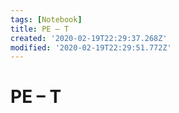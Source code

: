 ```yaml
---
tags: [Notebook]
title: PE – T
created: '2020-02-19T22:29:37.268Z'
modified: '2020-02-19T22:29:51.772Z'
---
```


# PE – T
